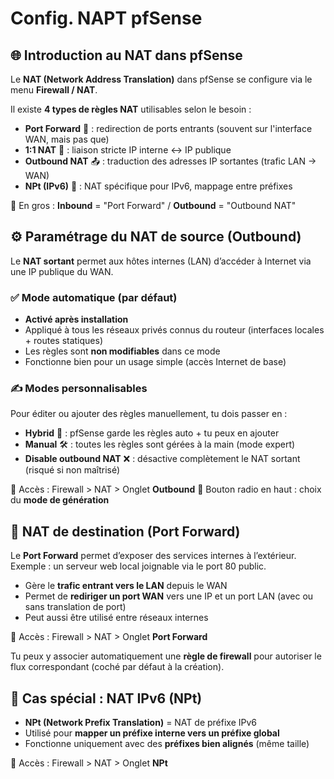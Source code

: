 # Config. NAPT pfSense

## **🌐 Introduction au NAT dans pfSense**

Le **NAT (Network Address Translation)** dans pfSense se configure via le menu **Firewall / NAT**.

Il existe **4 types de règles NAT** utilisables selon le besoin :

- **Port Forward** 🎯 : redirection de ports entrants (souvent sur l'interface WAN, mais pas que)
- **1:1 NAT** 🔁 : liaison stricte IP interne <-> IP publique
- **Outbound NAT** 📤 : traduction des adresses IP sortantes (trafic LAN → WAN)
- **NPt (IPv6)** 🧬 : NAT spécifique pour IPv6, mappage entre préfixes

📌 En gros : **Inbound** = "Port Forward" / **Outbound** = "Outbound NAT"



## **⚙️ Paramétrage du NAT de source (Outbound)**

Le **NAT sortant** permet aux hôtes internes (LAN) d’accéder à Internet via une IP publique du WAN.

### **✅ Mode automatique (par défaut)**

- **Activé après installation**
- Appliqué à tous les réseaux privés connus du routeur (interfaces locales + routes statiques)
- Les règles sont **non modifiables** dans ce mode
- Fonctionne bien pour un usage simple (accès Internet de base)

### **✍️ Modes personnalisables**

Pour éditer ou ajouter des règles manuellement, tu dois passer en :

- **Hybrid** 🔧 : pfSense garde les règles auto + tu peux en ajouter
- **Manual** 🛠️ : toutes les règles sont gérées à la main (mode expert)
- **Disable outbound NAT** ❌ : désactive complètement le NAT sortant (risqué si non maîtrisé)

📍 Accès : Firewall > NAT > Onglet **Outbound** 📍 Bouton radio en haut : choix du **mode de génération**

## **🚪 NAT de destination (Port Forward)**

Le **Port Forward** permet d’exposer des services internes à l’extérieur. Exemple : un serveur web local joignable via le port 80 public.

- Gère le **trafic entrant vers le LAN** depuis le WAN
- Permet de **rediriger un port WAN** vers une IP et un port LAN (avec ou sans translation de port)
- Peut aussi être utilisé entre réseaux internes

📍 Accès : Firewall > NAT > Onglet **Port Forward**

Tu peux y associer automatiquement une **règle de firewall** pour autoriser le flux correspondant (coché par défaut à la création).

## **🧬 Cas spécial : NAT IPv6 (NPt)**

- **NPt (Network Prefix Translation)** = NAT de préfixe IPv6
- Utilisé pour **mapper un préfixe interne vers un préfixe global**
- Fonctionne uniquement avec des **préfixes bien alignés** (même taille)

📍 Accès : Firewall > NAT > Onglet **NPt**

